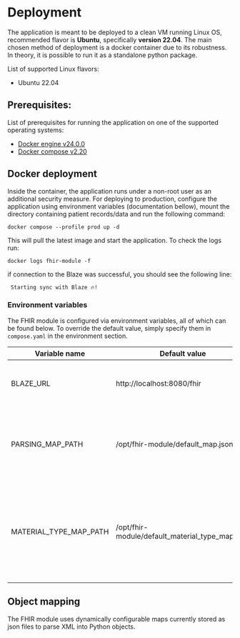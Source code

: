 # Deployment

The application is meant to be deployed to a clean VM running Linux OS,
recommended flavor is **Ubuntu**, specifically **version 22.04**.
The main chosen method of deployment is a docker container due to its robustness. In theory, it is possible to run
it as a standalone python package.

List of supported Linux flavors:

- Ubuntu 22.04

## Prerequisites:

List of prerequisites for running the application on one of the supported operating systems:

- [Docker engine v24.0.0](https://docs.docker.com/engine/release-notes/24.0/#2400)
- [Docker compose v2.20](https://docs.docker.com/compose/release-notes/#2200)

## Docker deployment

Inside the container, the application runs under a non-root user as an additional security measure.
For deploying to production,
configure the application using environment variables (documentation bellow),
mount the directory containing patient records/data and run the following command:

```shell
docker compose --profile prod up -d
```

This will pull the latest image and start the application. To check the logs run:

```shell
docker logs fhir-module -f
```

if connection to the Blaze was successful, you should see the following line:

` Starting sync with Blaze 🔥!`
### Environment variables

The FHIR module is configured via environment variables, all of which can be found below. To override the default value,
simply specify them in `compose.yaml` in the environment section.

| Variable name          | Default value                                   | Description                                                                                                                                     |
|------------------------|-------------------------------------------------|-------------------------------------------------------------------------------------------------------------------------------------------------|
| BLAZE_URL              | http://localhost:8080/fhir                      | Base url of the FHIR server for sync. No trailing slash.                                                                                        |
| PARSING_MAP_PATH       | /opt/fhir-module/default_map.json               | Path to a JSON file containing object parsing mappings. Example [here](../util/default_map.json).                                               |
| MATERIAL_TYPE_MAP_PATH | /opt/fhir-module/default_material_type_map.json | Path to a JSON file containing mappings between organizational and FHIR material types. Example [here](../util/default_material_type_map.json). |

## Object mapping

The FHIR module uses dynamically configurable maps currently stored as json files
to parse XML into Python objects. 